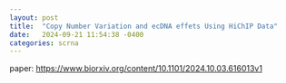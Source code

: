 ```yaml
---
layout: post
title:  "Copy Number Variation and ecDNA effets Using HiChIP Data"
date:   2024-09-21 11:54:38 -0400
categories: scrna 
---
```

paper: https://www.biorxiv.org/content/10.1101/2024.10.03.616013v1
